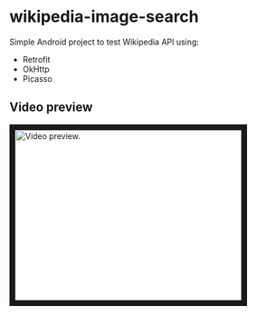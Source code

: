 # wikipedia-image-search

Simple Android project to test Wikipedia API using:

* Retrofit
* OkHttp
* Picasso

## Video preview

<a href="http://www.youtube.com/watch?feature=player_embedded&v=NDZ68gSMwN4" target="_blank"><img src="http://img.youtube.com/vi/NDZ68gSMwN4/0.jpg"
alt="Video preview." width="400" height="300" border="10" /></a>